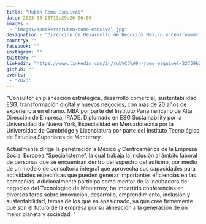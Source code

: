 ```yaml
---
title: "Rubén Romo Esquivel"
date: 2023-08-25T13:29:20-06:00
images : 
 - "images/speakers/ruben-romo-esquivel.jpg"
designation : "Dirección de Desarrollo de Negocios México y Centroamérica"
country: ""
facebook: ""
instagram: ""
twitter: ""
linkedin: "https://www.linkedin.com/in/rub%C3%A9n-romo-esquivel-23759b2a/"
github: ""
events: 
 - "2023"
---
```


"Consultor en planeación estratégica, desarrollo comercial, sustentabilidad ESG, transformación digital y nuevos negocios, con más de 20 años de experiencia en el ramo. MBA por parte del Instituto Panamericano de Alta Dirección de Empresa, IPADE. Diplomado en ESG Sustainability por la Universidad de Nueva York, Especialidad en Mercadotecnia por la Universidad de Cambridge y Licenciatura por parte del Instituto Tecnológico de Estudios Superiores de Monterrey.

Actualmente dirige la penetración a México y Centroamérica de la Empresa Social Europea “Specialisterne”, la cual trabaja la inclusión al ámbito laboral de personas que se encuentran dentro del espectro del autismo, por medio de un modelo de consultoría integral que aprovecha sus capacidades para actividades específicas que pueden generar importantes eficiencias en las compañías.
Adicionalmente participa como mentor de la Incubadora de negocios del Tecnológico de Monterrey, ha impartido conferencias en diversos foros sobre innovación, desarrollo, emprendimiento, inclusión y sustentabilidad, temas de los que es apasionado, ya que cree firmemente que son el futuro de la empresa por su  alineación a la generación de un mejor planeta y sociedad.
"